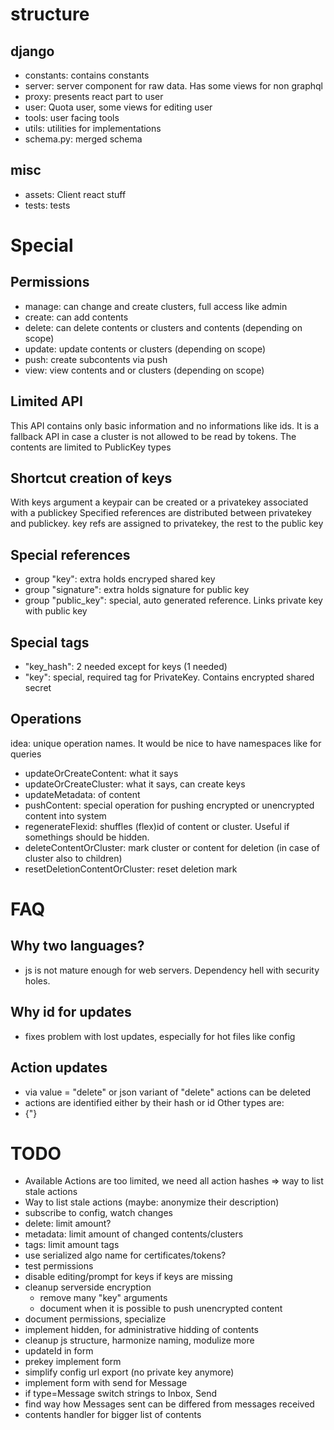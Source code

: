 # structure

## django

-   constants: contains constants
-   server: server component for raw data. Has some views for non graphql
-   proxy: presents react part to user
-   user: Quota user, some views for editing user
-   tools: user facing tools
-   utils: utilities for implementations
-   schema.py: merged schema

## misc

-   assets: Client react stuff
-   tests: tests

# Special

## Permissions

-   manage: can change and create clusters, full access like admin
-   create: can add contents
-   delete: can delete contents or clusters and contents (depending on scope)
-   update: update contents or clusters (depending on scope)
-   push: create subcontents via push
-   view: view contents and or clusters (depending on scope)

## Limited API

This API contains only basic information and no informations like ids.
It is a fallback API in case a cluster is not allowed to be read by tokens.
The contents are limited to PublicKey types

## Shortcut creation of keys

With keys argument a keypair can be created or a privatekey associated with a publickey
Specified references are distributed between privatekey and publickey.
key refs are assigned to privatekey, the rest to the public key

## Special references

-   group "key": extra holds encryped shared key
-   group "signature": extra holds signature for public key
-   group "public_key": special, auto generated reference. Links private key with public key

## Special tags

-   "key_hash": 2 needed except for keys (1 needed)
-   "key": special, required tag for PrivateKey. Contains encrypted shared secret

## Operations

idea: unique operation names. It would be nice to have namespaces like for queries

-   updateOrCreateContent: what it says
-   updateOrCreateCluster: what it says, can create keys
-   updateMetadata: of content
-   pushContent: special operation for pushing encrypted or unencrypted content into system
-   regenerateFlexid: shuffles (flex)id of content or cluster. Useful if somethings should be hidden.
-   deleteContentOrCluster: mark cluster or content for deletion (in case of cluster also to children)
-   resetDeletionContentOrCluster: reset deletion mark

# FAQ

## Why two languages?

-   js is not mature enough for web servers. Dependency hell with security holes.

## Why id for updates

-   fixes problem with lost updates, especially for hot files like config

## Action updates

-   via value = "delete" or json variant of "delete" actions can be deleted
-   actions are identified either by their hash or id
    Other types are:
-   {"}

# TODO

-   Available Actions are too limited, we need all action hashes => way to list stale actions
-   Way to list stale actions (maybe: anonymize their description)
-   subscribe to config, watch changes
-   delete: limit amount?
-   metadata: limit amount of changed contents/clusters
-   tags: limit amount tags
-   use serialized algo name for certificates/tokens?
-   test permissions
-   disable editing/prompt for keys if keys are missing
-   cleanup serverside encryption
    -   remove many "key" arguments
    -   document when it is possible to push unencrypted content
-   document permissions, specialize
-   implement hidden, for administrative hidding of contents
-   cleanup js structure, harmonize naming, modulize more
-   updateId in form
-   prekey implement form
-   simplify config url export (no private key anymore)
-   implement form with send for Message
-   if type=Message switch strings to Inbox, Send
-   find way how Messages sent can be differed from messages received
-   contents handler for bigger list of contents
